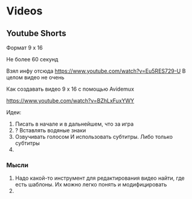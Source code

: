 # Videos


## Youtube Shorts
Формат 9 x 16

Не более 60 секунд

Взял инфу отсюда
  https://www.youtube.com/watch?v=Eu5RES729-U
  В целом видео не очень


Как создавать видео 9 x 16 с помощью Avidemux

https://www.youtube.com/watch?v=BZhLxFuxYWY

Идеи:
1. Писать в начале и в дальнейшем, что за игра
2. ? Вставлять водяные знаки
3. Озвучивать голосом И использовать субтитры. Либо только субтитры
4. 


### Мысли
1. Надо какой-то инструмент для редактирования видео найти, где есть шаблоны. Их можно легко понять и модифицировать
2. 
